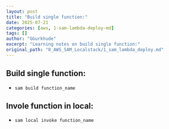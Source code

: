 ```yaml
---
layout: post
title: "Build single function:"
date: 2025-07-21
categories: [aws, 1-sam-lambda-deploy-md]
tags: []
author: "GGurkhude"
excerpt: "Learning notes on build single function:"
original_path: "0_AWS_SAM_Localstack/1_sam_lambda_deploy.md"
---
```


## Build single function:
- `sam build function_name`
## Invole function in local:
- `sam local invoke function_name`